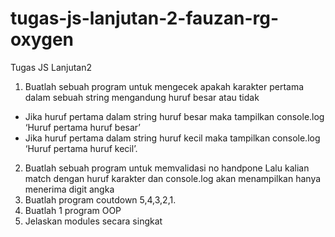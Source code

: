 # tugas-js-lanjutan-2-fauzan-rg-oxygen
Tugas JS Lanjutan2
1. Buatlah sebuah program untuk mengecek apakah karakter pertama dalam sebuah string mengandung huruf besar atau tidak
  - Jika huruf pertama dalam string huruf besar maka tampilkan console.log ‘Huruf pertama huruf besar’
  - Jika huruf pertama dalam string huruf kecil maka tampilkan console.log ‘Huruf pertama huruf kecil’.
2. Buatlah sebuah program untuk memvalidasi no handpone
Lalu kalian match dengan huruf karakter dan console.log akan menampilkan hanya menerima digit angka
3. Buatlah program coutdown 5,4,3,2,1.
4. Buatlah 1 program OOP
5. Jelaskan modules secara singkat
